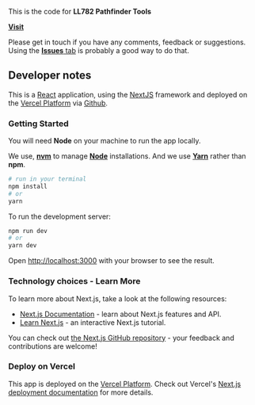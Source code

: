 This is the code for **LL782 Pathfinder Tools**

[**Visit**](https://pathfinder-tools.ll782.vercel.app/)

Please get in touch if you have any comments, feedback or suggestions. Using the [**Issues** tab](https://github.com/LL782/pathfinder-tools/issues) is probably a good way to do that.

## Developer notes

This is a [React](https://reactjs.org/) application, using the [NextJS](https://nextjs.org/) framework and deployed on the [Vercel Platform](https://vercel.com) via [Github](https://github.com).

### Getting Started

You will need **Node** on your machine to run the app locally.

We use, [**nvm**](https://github.com/nvm-sh/nvm) to manage [**Node**](https://nodejs.org/en/) installations. And we use [**Yarn**](https://yarnpkg.com/) rather than **npm**.

```bash
# run in your terminal
npm install
# or
yarn
```

To run the development server:

```bash
npm run dev
# or
yarn dev
```

Open [http://localhost:3000](http://localhost:3000) with your browser to see the result.

### Technology choices - Learn More

To learn more about Next.js, take a look at the following resources:

- [Next.js Documentation](https://nextjs.org/docs) - learn about Next.js features and API.
- [Learn Next.js](https://nextjs.org/learn) - an interactive Next.js tutorial.

You can check out [the Next.js GitHub repository](https://github.com/vercel/next.js/) - your feedback and contributions are welcome!

### Deploy on Vercel

This app is deployed on the [Vercel Platform](https://vercel.com/import?utm_medium=default-template&filter=next.js&utm_source=create-next-app&utm_campaign=create-next-app-readme). Check out Vercel's [Next.js deployment documentation](https://nextjs.org/docs/deployment) for more details.
